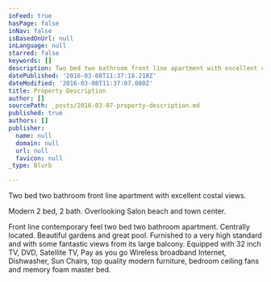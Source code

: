 ```yaml
---
inFeed: true
hasPage: false
inNav: false
isBasedOnUrl: null
inLanguage: null
starred: false
keywords: []
description: Two bed two bathroom front line apartment with excellent costal views.
datePublished: '2016-03-08T11:37:18.218Z'
dateModified: '2016-03-08T11:37:07.080Z'
title: Property Description
author: []
sourcePath: _posts/2016-03-07-property-description.md
published: true
authors: []
publisher:
  name: null
  domain: null
  url: null
  favicon: null
_type: Blurb

---
```

Two bed two bathroom front line apartment with excellent costal views.

Modern 2 bed, 2 bath. Overlooking Salon beach and town center. 

Front line contemporary feel two bed two bathroom apartment. Centrally located. Beautiful gardens and great pool. Furnished to a very high standard and with some fantastic views from its large balcony. Equipped with 32 inch TV, DVD, Satellite TV, Pay as you go Wireless broadband Internet, Dishwasher, Sun Chairs, top quality modern furniture, bedroom ceiling fans and memory foam master bed.